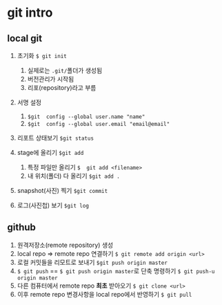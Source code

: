 # git intro

## local git

1. 초기화 `$ git init`

   1. 실제로는 `.git/`폴더가 생성됨
   2. 버전관리가 시작됨
   3. 리포(repository)라고 부름

2. 서명 설정

   1. `$git  config --global user.name "name"`
   2. `$git  config --global user.email "email@email"`

3. 리포트 상태보기 `$git status`

4. stage에 올리기 `$git add`

   1.  특정 파일만 올리기 `$  git add <filename>`
   2. 내 위치(폴더) 다 올리기 `$git add .`

5. snapshot(사진) 찍기 `$git commit`

6. 로그(사진첩) 보기 `$git log`

   

## github

1. 원격저장소(remote repository) 생성
2.  local repo => remote repo 연결하기
    `$ git remote add origin <url>`
3.  로컬 커밋들을 리모트로 보내기 `$git push origin master`
4. `$ git push` == `$ git push origin master`로 단축 명령하기 `$ git push-u origin master`
5.  다른 컴퓨터에서 remote repo **최초** 받아오기 `$ git clone <url>`
6.  이후 remote repo 변경사항을 local repo에서 반영하기 `$ git pull`